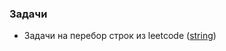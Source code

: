 ### Задачи

- Задачи на перебор строк из leetcode ([string](https://github.com/bogdanq/interview/blob/master/%D0%9F%D1%80%D0%B0%D0%BA%D1%82%D0%B8%D0%BA%D0%B0/%D1%80%D0%B0%D0%B1%D0%BE%D1%82%D0%B0_%D1%81%D0%BE_%D1%81%D1%82%D1%80%D0%BE%D0%BA%D0%B0%D0%BC%D0%B8.js))
